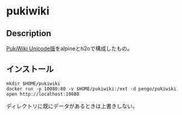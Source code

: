 # pukiwiki

## Description

[PukiWiki Unicode版](https://pukiwiki.osdn.jp/)をalpineとh2oで構成したもの。

## インストール

```shell
mkdir $HOME/pukiwiki
docker run -p 10080:80 -v $HOME/pukiwiki:/ext -d pengo/pukiwiki
open http://localhost:10080
```

ディレクトリに既にデータがあるときは上書きしない。
